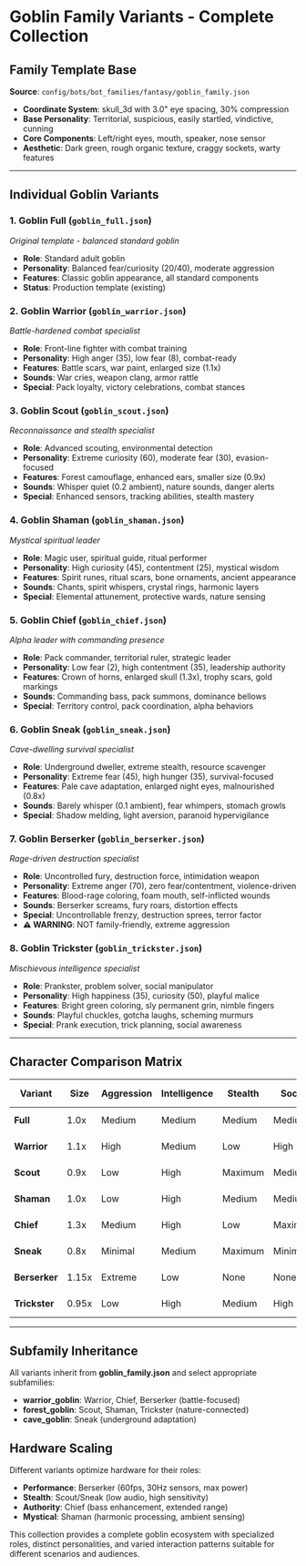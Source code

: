 # Goblin Family Variants - Complete Collection

## Family Template Base
**Source**: `config/bots/bot_families/fantasy/goblin_family.json`
- **Coordinate System**: skull_3d with 3.0" eye spacing, 30% compression
- **Base Personality**: Territorial, suspicious, easily startled, vindictive, cunning
- **Core Components**: Left/right eyes, mouth, speaker, nose sensor
- **Aesthetic**: Dark green, rough organic texture, craggy sockets, warty features

---

## Individual Goblin Variants

### 1. **Goblin Full** (`goblin_full.json`)
*Original template - balanced standard goblin*
- **Role**: Standard adult goblin
- **Personality**: Balanced fear/curiosity (20/40), moderate aggression
- **Features**: Classic goblin appearance, all standard components
- **Status**: Production template (existing)

### 2. **Goblin Warrior** (`goblin_warrior.json`)
*Battle-hardened combat specialist*
- **Role**: Front-line fighter with combat training  
- **Personality**: High anger (35), low fear (8), combat-ready
- **Features**: Battle scars, war paint, enlarged size (1.1x)
- **Sounds**: War cries, weapon clang, armor rattle
- **Special**: Pack loyalty, victory celebrations, combat stances

### 3. **Goblin Scout** (`goblin_scout.json`)
*Reconnaissance and stealth specialist*
- **Role**: Advanced scouting, environmental detection
- **Personality**: Extreme curiosity (60), moderate fear (30), evasion-focused
- **Features**: Forest camouflage, enhanced ears, smaller size (0.9x)
- **Sounds**: Whisper quiet (0.2 ambient), nature sounds, danger alerts
- **Special**: Enhanced sensors, tracking abilities, stealth mastery

### 4. **Goblin Shaman** (`goblin_shaman.json`)
*Mystical spiritual leader*
- **Role**: Magic user, spiritual guide, ritual performer
- **Personality**: High curiosity (45), contentment (25), mystical wisdom
- **Features**: Spirit runes, ritual scars, bone ornaments, ancient appearance
- **Sounds**: Chants, spirit whispers, crystal rings, harmonic layers
- **Special**: Elemental attunement, protective wards, nature sensing

### 5. **Goblin Chief** (`goblin_chief.json`)
*Alpha leader with commanding presence*
- **Role**: Pack commander, territorial ruler, strategic leader
- **Personality**: Low fear (2), high contentment (35), leadership authority
- **Features**: Crown of horns, enlarged skull (1.3x), trophy scars, gold markings
- **Sounds**: Commanding bass, pack summons, dominance bellows
- **Special**: Territory control, pack coordination, alpha behaviors

### 6. **Goblin Sneak** (`goblin_sneak.json`)
*Cave-dwelling survival specialist*
- **Role**: Underground dweller, extreme stealth, resource scavenger
- **Personality**: Extreme fear (45), high hunger (35), survival-focused
- **Features**: Pale cave adaptation, enlarged night eyes, malnourished (0.8x)
- **Sounds**: Barely whisper (0.1 ambient), fear whimpers, stomach growls
- **Special**: Shadow melding, light aversion, paranoid hypervigilance

### 7. **Goblin Berserker** (`goblin_berserker.json`)
*Rage-driven destruction specialist*
- **Role**: Uncontrolled fury, destruction force, intimidation weapon
- **Personality**: Extreme anger (70), zero fear/contentment, violence-driven
- **Features**: Blood-rage coloring, foam mouth, self-inflicted wounds
- **Sounds**: Berserker screams, fury roars, distortion effects
- **Special**: Uncontrollable frenzy, destruction sprees, terror factor
- **⚠️ WARNING**: NOT family-friendly, extreme aggression

### 8. **Goblin Trickster** (`goblin_trickster.json`)
*Mischievous intelligence specialist*
- **Role**: Prankster, problem solver, social manipulator
- **Personality**: High happiness (35), curiosity (50), playful malice
- **Features**: Bright green coloring, sly permanent grin, nimble fingers
- **Sounds**: Playful chuckles, gotcha laughs, scheming murmurs
- **Special**: Prank execution, trick planning, social awareness

---

## Character Comparison Matrix

| Variant | Size | Aggression | Intelligence | Stealth | Social | Special Ability |
|---------|------|------------|--------------|---------|---------|-----------------|
| **Full** | 1.0x | Medium | Medium | Medium | Medium | Balanced baseline |
| **Warrior** | 1.1x | High | Medium | Low | High | Combat coordination |
| **Scout** | 0.9x | Low | High | Maximum | Medium | Environmental detection |
| **Shaman** | 1.0x | Low | High | Medium | Medium | Mystical rituals |
| **Chief** | 1.3x | Medium | High | Low | Maximum | Pack leadership |
| **Sneak** | 0.8x | Minimal | Medium | Maximum | Minimal | Survival adaptation |
| **Berserker** | 1.15x | Extreme | Low | None | None | Destructive frenzy |
| **Trickster** | 0.95x | Low | High | Medium | High | Prank execution |

---

## Subfamily Inheritance

All variants inherit from **goblin_family.json** and select appropriate subfamilies:

- **warrior_goblin**: Warrior, Chief, Berserker (battle-focused)
- **forest_goblin**: Scout, Shaman, Trickster (nature-connected) 
- **cave_goblin**: Sneak (underground adaptation)

## Hardware Scaling

Different variants optimize hardware for their roles:

- **Performance**: Berserker (60fps, 30Hz sensors, max power)
- **Stealth**: Scout/Sneak (low audio, high sensitivity)
- **Authority**: Chief (bass enhancement, extended range)
- **Mystical**: Shaman (harmonic processing, ambient sensing)

This collection provides a complete goblin ecosystem with specialized roles, distinct personalities, and varied interaction patterns suitable for different scenarios and audiences.